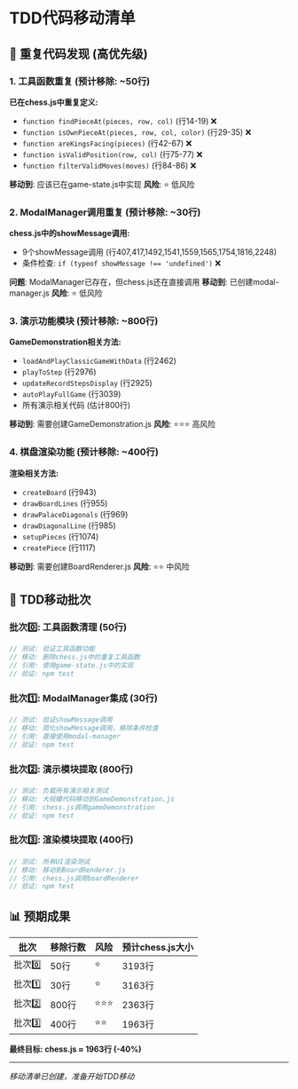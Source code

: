 # TDD代码移动清单

## 🎯 重复代码发现 (高优先级)

### 1. 工具函数重复 (预计移除: ~50行)
**已在chess.js中重复定义:**
- `function findPieceAt(pieces, row, col)` (行14-19) ❌
- `function isOwnPieceAt(pieces, row, col, color)` (行29-35) ❌
- `function areKingsFacing(pieces)` (行42-67) ❌
- `function isValidPosition(row, col)` (行75-77) ❌
- `function filterValidMoves(moves)` (行84-86) ❌

**移动到**: 应该已在game-state.js中实现
**风险**: ⭐ 低风险

### 2. ModalManager调用重复 (预计移除: ~30行)
**chess.js中的showMessage调用:**
- 9个showMessage调用 (行407,417,1492,1541,1559,1565,1754,1816,2248)
- 条件检查: `if (typeof showMessage !== 'undefined')` ❌

**问题**: ModalManager已存在，但chess.js还在直接调用
**移动到**: 已创建modal-manager.js
**风险**: ⭐ 低风险

### 3. 演示功能模块 (预计移除: ~800行)
**GameDemonstration相关方法:**
- `loadAndPlayClassicGameWithData` (行2462)
- `playToStep` (行2976)
- `updateRecordStepsDisplay` (行2925)
- `autoPlayFullGame` (行3039)
- 所有演示相关代码 (估计800行)

**移动到**: 需要创建GameDemonstration.js
**风险**: ⭐⭐⭐ 高风险

### 4. 棋盘渲染功能 (预计移除: ~400行)
**渲染相关方法:**
- `createBoard` (行943)
- `drawBoardLines` (行955)
- `drawPalaceDiagonals` (行969)
- `drawDiagonalLine` (行985)
- `setupPieces` (行1074)
- `createPiece` (行1117)

**移动到**: 需要创建BoardRenderer.js
**风险**: ⭐⭐ 中风险

## 🚀 TDD移动批次

### 批次0️⃣: 工具函数清理 (50行)
```javascript
// 测试: 验证工具函数功能
// 移动: 删除chess.js中的重复工具函数
// 引用: 使用game-state.js中的实现
// 验证: npm test
```

### 批次1️⃣: ModalManager集成 (30行)
```javascript
// 测试: 验证showMessage调用
// 移动: 简化showMessage调用，移除条件检查
// 引用: 直接使用modal-manager
// 验证: npm test
```

### 批次2️⃣: 演示模块提取 (800行)
```javascript
// 测试: 负载所有演示相关测试
// 移动: 大规模代码移动到GameDemonstration.js
// 引用: chess.js调用gameDemonstration
// 验证: npm test
```

### 批次3️⃣: 渲染模块提取 (400行)
```javascript
// 测试: 所有UI渲染测试
// 移动: 移动到BoardRenderer.js
// 引用: chess.js调用boardRenderer
// 验证: npm test
```

## 📊 预期成果

| 批次 | 移除行数 | 风险 | 预计chess.js大小 |
|------|----------|------|------------------|
| 批次0️⃣ | 50行 | ⭐ | 3193行 |
| 批次1️⃣ | 30行 | ⭐ | 3163行 |
| 批次2️⃣ | 800行 | ⭐⭐⭐ | 2363行 |
| 批次3️⃣ | 400行 | ⭐⭐ | 1963行 |

**最终目标: chess.js ≈ 1963行 (-40%)**

---
*移动清单已创建，准备开始TDD移动*